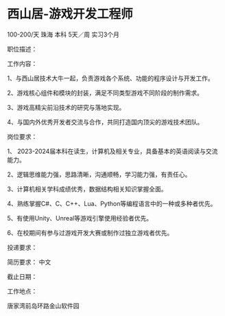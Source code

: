 # 西山居-游戏开发工程师

100-200/天 珠海 本科 5天／周 实习3个月

职位描述：

工作内容：

1、与西山居技术大牛一起，负责游戏各个系统、功能的程序设计与开发工作。

2、游戏核心组件和模块的封装，满足不同类型游戏不同阶段的制作需求。

3、游戏高精尖前沿技术的研究与落地实现。

4、与国内外优秀开发者交流与合作，共同打造国内顶尖的游戏技术团队。

岗位要求：

1、 2023-2024届本科在读生，计算机及相关专业，具备基本的英语阅读与交流能力。

2、逻辑思维能力强，思路清晰，沟通顺畅，学习能力强，有责任心。

3、计算机相关学科成绩优秀，数据结构相关知识掌握全面。

4、熟练掌握C#、C、C++、Lua、Python等编程语言中的一种或多种者优先。

5、有使用Unity、Unreal等游戏引擎使用经验者优先。

6、在校期间有参与过游戏开发大赛或制作过独立游戏者优先。

投递要求：

简历要求： 中文

截止日期：

工作地点：

唐家湾前岛环路金山软件园
